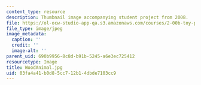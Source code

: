 ```yaml
---
content_type: resource
description: Thumbnail image accompanying student project from 2008.
file: https://ol-ocw-studio-app-qa.s3.amazonaws.com/courses/2-00b-toy-product-design-spring-2008/03fa4a41b0d85cc712b14dbde7103cc9_WoodAnimal.jpg
file_type: image/jpeg
image_metadata:
  caption: ''
  credit: ''
  image-alt: ''
parent_uid: 690b9956-8c8d-b91b-5245-a6e3ec725412
resourcetype: Image
title: WoodAnimal.jpg
uid: 03fa4a41-b0d8-5cc7-12b1-4dbde7103cc9
---
```

